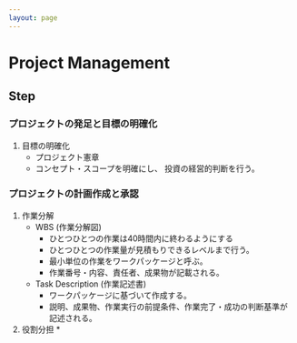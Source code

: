 ```yaml
---
layout: page
---
```


# Project Management

## Step

### プロジェクトの発足と目標の明確化

1. 目標の明確化
    * プロジェクト憲章
    * コンセプト・スコープを明確にし、 投資の経営的判断を行う。

### プロジェクトの計画作成と承認

1. 作業分解
    * WBS (作業分解図)
        * ひとつひとつの作業は40時間内に終わるようにする
        * ひとつひとつの作業量が見積もりできるレベルまで行う。
        * 最小単位の作業をワークパッケージと呼ぶ。
        * 作業番号・内容、責任者、成果物が記載される。
    * Task Description (作業記述書)
        * ワークパッケージに基づいて作成する。
        * 説明、成果物、作業実行の前提条件、作業完了・成功の判断基準が記述される。
1. 役割分担
    * 